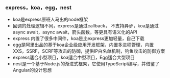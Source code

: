 ### express，koa，egg，nest
* koa是express原班人马出的node框架
* 回调的处理逻辑不同，express是通过callback， 不支持异步，koa是通过async await，async await，箭头函数，等更具有语义化的API
* express 内置了很多中间件，koa是比express更加轻量，自己下载
* egg是阿里出品的基于koa企业级应用开发框架，内置多进程管理，内置XXS，SSRF，SCRF等攻击的防御，提供IP白名单机制，钓鱼攻击的防御方案
* express适合小型项目，koa适合中型项目，Egg适合大型项目
* nest是一个基于Node.js的渐进式框架，它使用TypeScript编写，并借鉴了Angular的设计思想